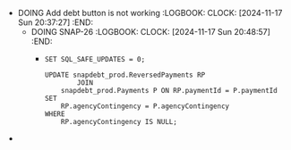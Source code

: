 - DOING Add debt button is not working
  :LOGBOOK:
  CLOCK: [2024-11-17 Sun 20:37:27]
  :END:
	- DOING SNAP-26
	  :LOGBOOK:
	  CLOCK: [2024-11-17 Sun 20:48:57]
	  :END:
		- ```apl
		  SET SQL_SAFE_UPDATES = 0;
		  
		  UPDATE snapdebt_prod.ReversedPayments RP
		          JOIN
		      snapdebt_prod.Payments P ON RP.paymentId = P.paymentId 
		  SET 
		      RP.agencyContingency = P.agencyContingency
		  WHERE
		      RP.agencyContingency IS NULL;
		  ```
-